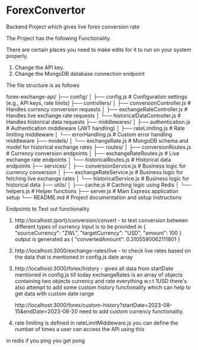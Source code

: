 # ForexConvertor
Backend Project which gives live forex conversion rate

The Project has the following Functionality.

There are certain places you need to make edits for it to run on your system properly.
1. Change the API key.
2. Change the MongoDB database connection endpoint


The file structure is as follows

forex-exchange-api/
├── config/
│   ├── config.js            # Configuration settings (e.g., API keys, rate limits)
├── controllers/
│   ├── conversionController.js   # Handles currency conversion requests
│   ├── exchangeRateController.js # Handles live exchange rate requests
│   └── historicalDataController.js # Handles historical data requests
├── middlewares/
│   ├── authentication.js   # Authentication middleware (JWT handling)
│   ├── rateLimiting.js     # Rate limiting middleware
│   └── errorHandling.js    # Custom error handling middleware
├── models/
│   └── exchangeRate.js     # MongoDB schema and model for historical exchange rates
├── routes/
│   ├── conversionRoutes.js   # Currency conversion endpoints
│   ├── exchangeRateRoutes.js # Live exchange rate endpoints
│   └── historicalRoutes.js   # Historical data endpoints
├── services/
│   ├── conversionService.js   # Business logic for currency conversion
│   ├── exchangeRateService.js # Business logic for fetching live exchange rates
│   └── historicalService.js   # Business logic for historical data
├── utils/
│   ├── cache.js             # Caching logic using Redis
│   └── helpers.js           # Helper functions
├── server.js                   # Main Express application setup
└── README.md                # Project documentation and setup instructions

Endpoints to Test out functionality

1. http://localhost:(port)/conversion/convert - to test conversion between different types of currency
input is to be provided in 
{
  "sourceCurrency": "ZWL",
  "targetCurrency": "USD",
  "amount": 100
}
output is generated as
{
    "convertedAmount": 0.3105590062111801
}

2. http://localhost:3000/exchange-rates/live - to check live rates based on the data that is mentioned in config.js date array

3. http://localhost:3000/forex/history - gives all data from startDate mentioned in config.js till today
   exchangeRates is an array of objects containing two objects currency and rate
   everything w.r.t 1USD
   there's also attempt to add some custom history functionality which can help to get data with custom date range 
   
    http://localhost:3000/forex/custom-history?startDate=2023-08-15&endDate=2023-08-20
    need to add custom currency functionality.

4. rate limiting is defined in rateLimitMiddleware.js
    you can define the number of times a user can access the APi using this


in redis if you ping you get pong